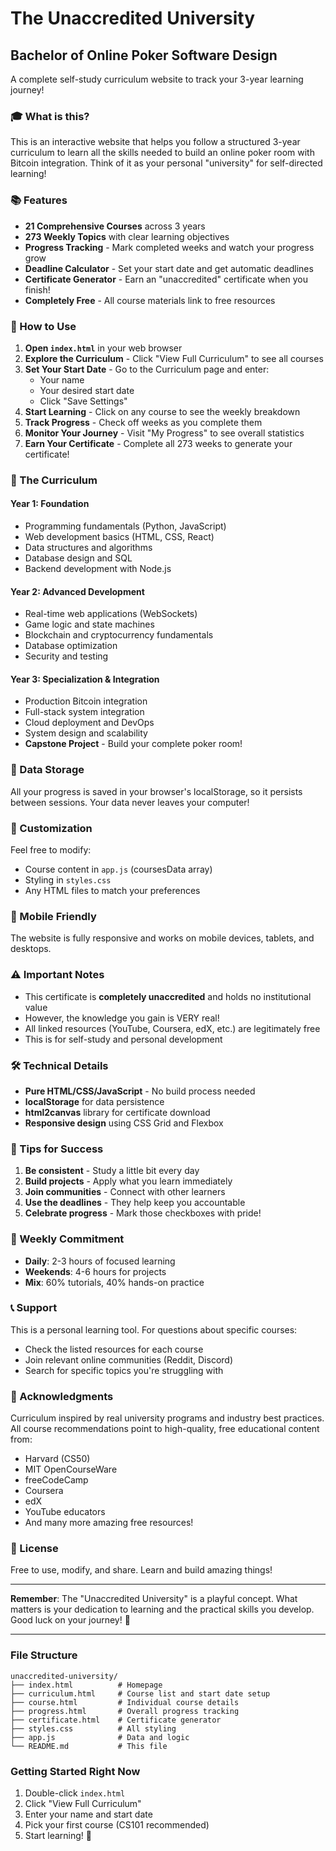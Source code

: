 # The Unaccredited University
## Bachelor of Online Poker Software Design

A complete self-study curriculum website to track your 3-year learning journey!

### 🎓 What is this?

This is an interactive website that helps you follow a structured 3-year curriculum to learn all the skills needed to build an online poker room with Bitcoin integration. Think of it as your personal "university" for self-directed learning!

### 📚 Features

- **21 Comprehensive Courses** across 3 years
- **273 Weekly Topics** with clear learning objectives
- **Progress Tracking** - Mark completed weeks and watch your progress grow
- **Deadline Calculator** - Set your start date and get automatic deadlines
- **Certificate Generator** - Earn an "unaccredited" certificate when you finish!
- **Completely Free** - All course materials link to free resources

### 🚀 How to Use

1. **Open `index.html`** in your web browser
2. **Explore the Curriculum** - Click "View Full Curriculum" to see all courses
3. **Set Your Start Date** - Go to the Curriculum page and enter:
   - Your name
   - Your desired start date
   - Click "Save Settings"
4. **Start Learning** - Click on any course to see the weekly breakdown
5. **Track Progress** - Check off weeks as you complete them
6. **Monitor Your Journey** - Visit "My Progress" to see overall statistics
7. **Earn Your Certificate** - Complete all 273 weeks to generate your certificate!

### 📖 The Curriculum

#### **Year 1: Foundation**
- Programming fundamentals (Python, JavaScript)
- Web development basics (HTML, CSS, React)
- Data structures and algorithms
- Database design and SQL
- Backend development with Node.js

#### **Year 2: Advanced Development**
- Real-time web applications (WebSockets)
- Game logic and state machines
- Blockchain and cryptocurrency fundamentals
- Database optimization
- Security and testing

#### **Year 3: Specialization & Integration**
- Production Bitcoin integration
- Full-stack system integration
- Cloud deployment and DevOps
- System design and scalability
- **Capstone Project** - Build your complete poker room!

### 💾 Data Storage

All your progress is saved in your browser's localStorage, so it persists between sessions. Your data never leaves your computer!

### 🎨 Customization

Feel free to modify:
- Course content in `app.js` (coursesData array)
- Styling in `styles.css`
- Any HTML files to match your preferences

### 📱 Mobile Friendly

The website is fully responsive and works on mobile devices, tablets, and desktops.

### ⚠️ Important Notes

- This certificate is **completely unaccredited** and holds no institutional value
- However, the knowledge you gain is VERY real!
- All linked resources (YouTube, Coursera, edX, etc.) are legitimately free
- This is for self-study and personal development

### 🛠️ Technical Details

- **Pure HTML/CSS/JavaScript** - No build process needed
- **localStorage** for data persistence
- **html2canvas** library for certificate download
- **Responsive design** using CSS Grid and Flexbox

### 📝 Tips for Success

1. **Be consistent** - Study a little bit every day
2. **Build projects** - Apply what you learn immediately
3. **Join communities** - Connect with other learners
4. **Use the deadlines** - They help keep you accountable
5. **Celebrate progress** - Mark those checkboxes with pride!

### 🎯 Weekly Commitment

- **Daily**: 2-3 hours of focused learning
- **Weekends**: 4-6 hours for projects
- **Mix**: 60% tutorials, 40% hands-on practice

### 📞 Support

This is a personal learning tool. For questions about specific courses:
- Check the listed resources for each course
- Join relevant online communities (Reddit, Discord)
- Search for specific topics you're struggling with

### 🌟 Acknowledgments

Curriculum inspired by real university programs and industry best practices. All course recommendations point to high-quality, free educational content from:
- Harvard (CS50)
- MIT OpenCourseWare
- freeCodeCamp
- Coursera
- edX
- YouTube educators
- And many more amazing free resources!

### 📜 License

Free to use, modify, and share. Learn and build amazing things!

---

**Remember**: The "Unaccredited University" is a playful concept. What matters is your dedication to learning and the practical skills you develop. Good luck on your journey! 🚀

---

### File Structure

```
unaccredited-university/
├── index.html          # Homepage
├── curriculum.html     # Course list and start date setup
├── course.html         # Individual course details
├── progress.html       # Overall progress tracking
├── certificate.html    # Certificate generator
├── styles.css          # All styling
├── app.js              # Data and logic
└── README.md           # This file
```

### Getting Started Right Now

1. Double-click `index.html`
2. Click "View Full Curriculum"
3. Enter your name and start date
4. Pick your first course (CS101 recommended)
5. Start learning! 🎉
